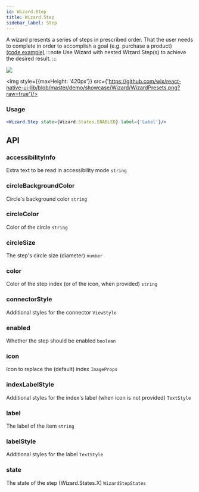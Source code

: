 ```yaml
---
id: Wizard.Step
title: Wizard.Step
sidebar_label: Step
---
```


A wizard presents a series of steps in  prescribed order. That the user needs to complete in order to accomplish a goal (e.g. purchase a product)  
[(code example)](https://github.com/wix/react-native-ui-lib/blob/master/demo/src/screens/componentScreens/WizardScreen.tsx)
:::note
Use Wizard with nested Wizard.Step(s) to achieve the desired result.
:::
<div style={{display: 'flex', flexDirection: 'row', overflowX: 'auto', maxHeight: '500px', alignItems: 'center'}}><img style={{maxHeight: '420px'}} src={'https://github.com/wix/react-native-ui-lib/blob/master/demo/showcase/Wizard/Wizard.gif?raw=true'}/>

<img style={{maxHeight: '420px'}} src={'https://github.com/wix/react-native-ui-lib/blob/master/demo/showcase/Wizard/WizardPresets.png?raw=true'}/>

</div>

### Usage
``` jsx live
<Wizard.Step state={Wizard.States.ENABLED} label={'Label'}/>
```
## API
### accessibilityInfo
Extra text to be read in accessibility mode
`string ` 

### circleBackgroundColor
Circle's background color
`string ` 

### circleColor
Color of the circle
`string ` 

### circleSize
The step's circle size (diameter)
`number ` 

### color
Color of the step index (or of the icon, when provided)
`string ` 

### connectorStyle
Additional styles for the connector
`ViewStyle ` 

### enabled
Whether the step should be enabled
`boolean ` 

### icon
Icon to replace the (default) index
`ImageProps ` 

### indexLabelStyle
Additional styles for the index's label (when icon is not provided)
`TextStyle ` 

### label
The label of the item
`string ` 

### labelStyle
Additional styles for the label
`TextStyle ` 

### state
The state of the step (Wizard.States.X)
`WizardStepStates ` 


